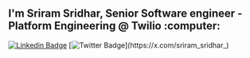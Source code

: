 <h2 align="left"> <br> I'm Sriram Sridhar, Senior Software engineer - Platform Engineering @ Twilio :computer: </h2>

[![Linkedin Badge](https://img.shields.io/badge/LinkedIn-0077B5?style=for-the-badge&logo=linkedin&logoColor=white&link=https://www.linkedin.com/in/sriram-sridhar/)](https://www.linkedin.com/in/sriram-sridhar/) [![Twitter Badge](https://img.shields.io/badge/Twitter-1DA1F2?style=for-the-badge&logo=twitter&logoColor=white&link=https://x.com/sriram_sridhar_)](https://x.com/sriram_sridhar_)
